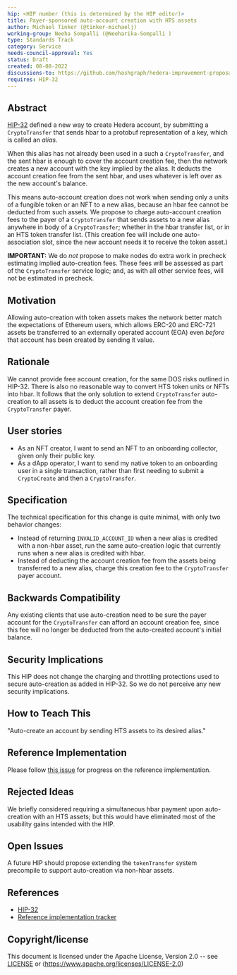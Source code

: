 ```yaml
---
hip: <HIP number (this is determined by the HIP editor)>
title: Payer-sponsored auto-account creation with HTS assets
author: Michael Tinker (@tinker-michaelj)
working-group: Neeha Sompalli (@Neeharika-Sompalli )
type: Standards Track
category: Service
needs-council-approval: Yes
status: Draft
created: 08-08-2022
discussions-to: https://github.com/hashgraph/hedera-improvement-proposal/discussions/541
requires: HIP-32
---
```


## Abstract

[HIP-32](https://hips.hedera.com/hip/hip-32) defined a new way to create Hedera account, by submitting a `CryptoTransfer` 
that sends hbar to a protobuf representation of a key, which is called an _alias_.

When this alias has not already been used in a such a `CryptoTransfer`, and the sent hbar is enough to cover the account 
creation fee, then the network creates a new account with the key implied by the alias. It deducts the account creation fee 
from the sent hbar, and uses whatever is left over as the new account's balance. 

This means auto-account creation does not work when sending only a units of a fungible token or an NFT to a new alias, 
because an hbar fee cannot be deducted from such assets. We propose to charge auto-account creation fees to the payer of a 
`CryptoTransfer` that sends assets to a new alias anywhere in body of a `CryptoTransfer`; whether in the hbar transfer 
list, or in an HTS token transfer list. (This creation fee will include one auto-association slot, since the new account 
needs it to receive the token asset.)

**IMPORTANT:** We do _not_ propose to make nodes do extra work in precheck estimating implied auto-creation fees. These
fees will be assessed as part of the `CryptoTransfer` service logic; and, as with all other service fees, will not be 
estimated in precheck.

## Motivation

Allowing auto-creation with token assets makes the network better match the expectations of Ethereum users, which allows 
ERC-20 and ERC-721 assets be transferred to an externally operated account (EOA) even _before_ that account has been 
created by sending it value. 

## Rationale

We cannot provide free account creation, for the same DOS risks outlined in HIP-32. There is also no reasonable way to 
convert HTS token units or NFTs into hbar. It follows that the only solution to extend `CryptoTransfer` auto-creation to 
all assets is to deduct the account creation fee from the `CryptoTransfer` payer.

## User stories

- As an NFT creator, I want to send an NFT to an onboarding collector, given only their public key. 
- As a dApp operator, I want to send my native token to an onboarding user in a single transaction, rather
than first needing to submit a `CryptoCreate` and then a `CryptoTransfer`.
  
## Specification

The technical specification for this change is quite minimal, with only two behavior changes:
 - Instead of returning `INVALID_ACCOUNT_ID` when a new alias is credited with a non-hbar asset,
run the same auto-creation logic that currently runs when a new alias is credited with hbar.
 - Instead of deducting the account creation fee from the assets being transferred to a new 
alias, charge this creation fee to the `CryptoTransfer` payer account.

## Backwards Compatibility

Any existing clients that use auto-creation need to be sure the payer account for the 
`CryptoTransfer` can afford an account creation fee, since this fee will no longer be deducted
from the auto-created account's initial balance. 

## Security Implications

This HIP does not change the charging and throttling protections used to secure auto-creation as added in HIP-32. So
we do not perceive any new security implications.

## How to Teach This

"Auto-create an account by sending HTS assets to its desired alias."

## Reference Implementation

Please follow [this issue](https://github.com/hashgraph/hedera-services/issues/3763) for progress
on the reference implementation.

## Rejected Ideas

We briefly considered requiring a simultaneous hbar payment upon auto-creation with an HTS assets; but this would have
eliminated most of the usability gains intended with the HIP.

## Open Issues

A future HIP should propose extending the `tokenTransfer` system precompile to support auto-creation via non-hbar assets.

## References

- [HIP-32](https://hips.hedera.com/hip/hip-32)
- [Reference implementation tracker](https://github.com/hashgraph/hedera-services/issues/3763)

## Copyright/license

This document is licensed under the Apache License, Version 2.0 -- see [LICENSE](../LICENSE) or (https://www.apache.org/licenses/LICENSE-2.0)
